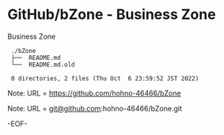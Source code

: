# GitHub/bZone - Business Zone

Business Zone

     ./bZone
     ├──  README.md
     └──  README.md.old
     
     0 directories, 2 files (Thu Oct  6 23:59:52 JST 2022)


Note: URL = https://github.com/hohno-46466/bZone

Note: URL = git@github.com:hohno-46466/bZone.git

-EOF-
